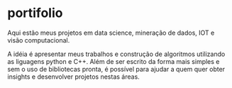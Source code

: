 # portifolio
Aqui estão meus projetos em data science, mineração de dados, IOT e visão computacional.

A idéia é apresentar meus trabalhos e construção de algoritmos utilizando as liguagens python e C++. Além de ser escrito da forma mais simples e sem o uso de bibliotecas pronta, é possível para ajudar a quem quer obter insights e desenvolver projetos nestas áreas.
